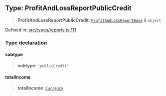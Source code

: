 
## Type: ProfitAndLossReportPublicCredit

> **ProfitAndLossReportPublicCredit**: [`ProfitAndLossReportBase`](#type-profitandlossreportbase) & `object`

Defined in: [src/types/reports.ts:111](https://github.com/centrifuge/sdk/blob/862f7f1e7a8d6021f967d75a29f9dd861d4ba104/src/types/reports.ts#L111)

### Type declaration

#### subtype

> **subtype**: `"publicCredit"`

#### totalIncome

> **totalIncome**: [`Currency`](#class-currency)
